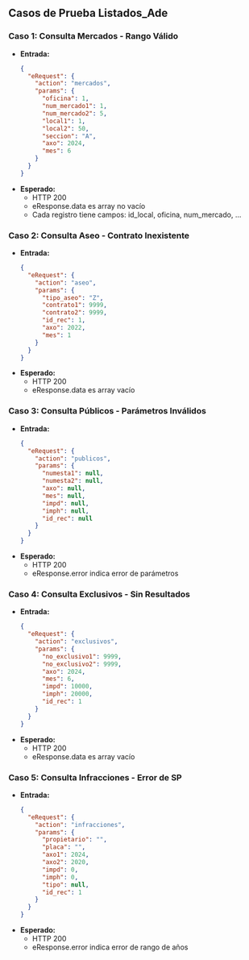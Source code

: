 ## Casos de Prueba Listados_Ade

### Caso 1: Consulta Mercados - Rango Válido
- **Entrada:**
  ```json
  {
    "eRequest": {
      "action": "mercados",
      "params": {
        "oficina": 1,
        "num_mercado1": 1,
        "num_mercado2": 5,
        "local1": 1,
        "local2": 50,
        "seccion": "A",
        "axo": 2024,
        "mes": 6
      }
    }
  }
  ```
- **Esperado:**
  - HTTP 200
  - eResponse.data es array no vacío
  - Cada registro tiene campos: id_local, oficina, num_mercado, ...

### Caso 2: Consulta Aseo - Contrato Inexistente
- **Entrada:**
  ```json
  {
    "eRequest": {
      "action": "aseo",
      "params": {
        "tipo_aseo": "Z",
        "contrato1": 9999,
        "contrato2": 9999,
        "id_rec": 1,
        "axo": 2022,
        "mes": 1
      }
    }
  }
  ```
- **Esperado:**
  - HTTP 200
  - eResponse.data es array vacío

### Caso 3: Consulta Públicos - Parámetros Inválidos
- **Entrada:**
  ```json
  {
    "eRequest": {
      "action": "publicos",
      "params": {
        "numesta1": null,
        "numesta2": null,
        "axo": null,
        "mes": null,
        "impd": null,
        "imph": null,
        "id_rec": null
      }
    }
  }
  ```
- **Esperado:**
  - HTTP 200
  - eResponse.error indica error de parámetros

### Caso 4: Consulta Exclusivos - Sin Resultados
- **Entrada:**
  ```json
  {
    "eRequest": {
      "action": "exclusivos",
      "params": {
        "no_exclusivo1": 9999,
        "no_exclusivo2": 9999,
        "axo": 2024,
        "mes": 6,
        "impd": 10000,
        "imph": 20000,
        "id_rec": 1
      }
    }
  }
  ```
- **Esperado:**
  - HTTP 200
  - eResponse.data es array vacío

### Caso 5: Consulta Infracciones - Error de SP
- **Entrada:**
  ```json
  {
    "eRequest": {
      "action": "infracciones",
      "params": {
        "propietario": "",
        "placa": "",
        "axo1": 2024,
        "axo2": 2020,
        "impd": 0,
        "imph": 0,
        "tipo": null,
        "id_rec": 1
      }
    }
  }
  ```
- **Esperado:**
  - HTTP 200
  - eResponse.error indica error de rango de años
